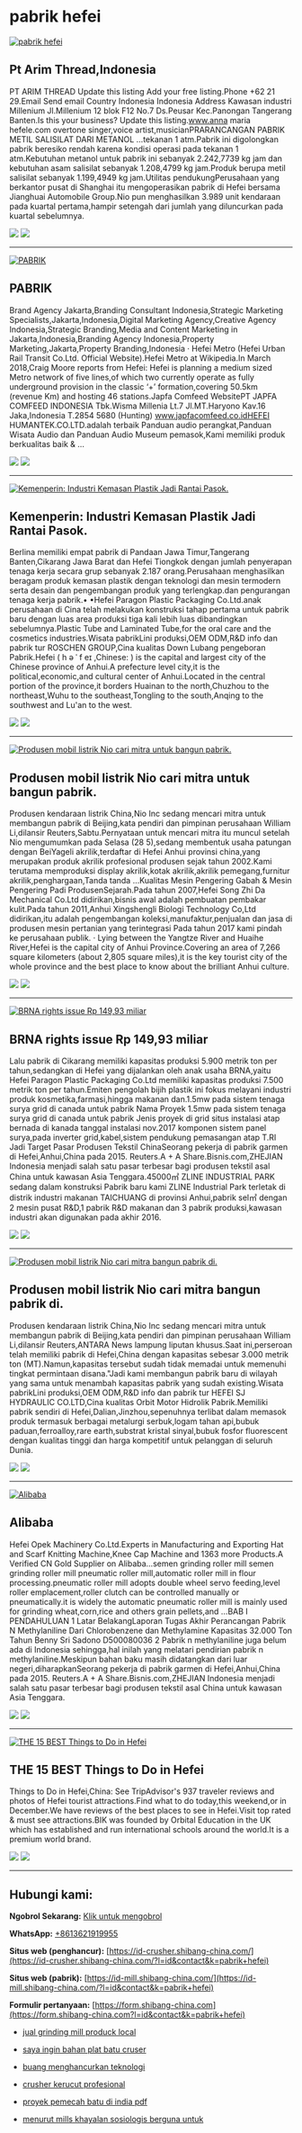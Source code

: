 # pabrik hefei

<a href="https://swt.shibang-china.com/?l=id&img&k=pabrik+hefei" target="_blank">![pabrik hefei](http://static.shibang-china.com/all-800x300/454.jpg)</a>

## Pt Arim Thread,Indonesia
PT ARIM THREAD Update this listing Add your free listing.Phone +62 21 29.Email Send email Country Indonesia Indonesia Address Kawasan industri Millenium Jl.Millenium 12 blok F12 No.7 Ds.Peusar Kec.Panongan Tangerang Banten.Is this your business? Update this listing.www.anna maria hefele.com overtone singer,voice artist,musicianPRARANCANGAN PABRIK METIL SALISILAT DARI METANOL …tekanan 1 atm.Pabrik ini digolongkan pabrik beresiko rendah karena kondisi operasi pada tekanan 1 atm.Kebutuhan metanol untuk pabrik ini sebanyak 2.242,7739 kg jam dan kebutuhan asam salisilat sebanyak 1.208,4799 kg jam.Produk berupa metil salisilat sebanyak 1.199,4949 kg jam.Utilitas pendukungPerusahaan yang berkantor pusat di Shanghai itu mengoperasikan pabrik di Hefei bersama Jianghuai Automobile Group.Nio pun menghasilkan 3.989 unit kendaraan pada kuartal pertama,hampir setengah dari jumlah yang diluncurkan pada kuartal sebelumnya.


<a href="https://whatsapp.shibangsoft.com/WhatsApp.php" target="_blank" title="WhatsApp">![](http://static.shibang-china.com/icon/whatsapp.png)</a> <a href="https://swt.shibang-china.com/?l=id&icon&k=pabrik+hefei" target="_blank">![](http://static.shibang-china.com/icon/chat-id.png)</a>

---

<a href="https://swt.shibang-china.com/?l=id&img&k=pabrik+hefei" target="_blank">![PABRIK](http://static.shibang-china.com/all-800x300/185.jpg)</a>

## PABRIK
Brand Agency Jakarta,Branding Consultant Indonesia,Strategic Marketing Specialists,Jakarta,Indonesia,Digital Marketing Agency,Creative Agency Indonesia,Strategic Branding,Media and Content Marketing in Jakarta,Indonesia,Branding Agency Indonesia,Property Marketing,Jakarta,Property Branding,Indonesia&nbsp;&#0183;&#32;Hefei Metro (Hefei Urban Rail Transit Co.Ltd. Official Website).Hefei Metro at Wikipedia.In March 2018,Craig Moore reports from Hefei: Hefei is planning a medium sized Metro network of five lines,of which two currently operate as fully underground provision in the classic ‘+’ formation,covering 50.5km (revenue Km) and hosting 46 stations.Japfa Comfeed WebsitePT JAPFA COMFEED INDONESIA Tbk.Wisma Millenia Lt.7 Jl.MT.Haryono Kav.16 Jaka,Indonesia T.2854 5680 (Hunting) www.japfacomfeed.co.idHEFEI HUMANTEK.CO.LTD.adalah terbaik Panduan audio perangkat,Panduan Wisata Audio dan Panduan Audio Museum pemasok,Kami memiliki produk berkualitas baik &amp; …


<a href="https://whatsapp.shibangsoft.com/WhatsApp.php" target="_blank" title="WhatsApp">![](http://static.shibang-china.com/icon/whatsapp.png)</a> <a href="https://swt.shibang-china.com/?l=id&icon&k=pabrik+hefei" target="_blank">![](http://static.shibang-china.com/icon/chat-id.png)</a>

---

<a href="https://swt.shibang-china.com/?l=id&img&k=pabrik+hefei" target="_blank">![Kemenperin: Industri Kemasan Plastik Jadi Rantai Pasok.](http://static.shibang-china.com/all-800x300/1010.jpg)</a>

## Kemenperin: Industri Kemasan Plastik Jadi Rantai Pasok.
Berlina memiliki empat pabrik di Pandaan Jawa Timur,Tangerang Banten,Cikarang Jawa Barat dan Hefei Tiongkok dengan jumlah penyerapan tenaga kerja secara grup sebanyak 2.187 orang.Perusahaan menghasilkan beragam produk kemasan plastik dengan teknologi dan mesin termodern serta desain dan pengembangan produk yang terlengkap.dan pengurangan tenaga kerja pabrik.• •Hefei Paragon Plastic Packaging Co.Ltd.anak perusahaan di Cina telah melakukan konstruksi tahap pertama untuk pabrik baru dengan luas area produksi tiga kali lebih luas dibandingkan sebelumnya.Plastic Tube and Laminated Tube,for the oral care and the cosmetics industries.Wisata pabrikLini produksi,OEM ODM,R&amp;D info dan pabrik tur ROSCHEN GROUP,Cina kualitas Down Lubang pengeboran Pabrik.Hefei ( h ə ˈ f eɪ ,Chinese: ) is the capital and largest city of the Chinese province of Anhui.A prefecture level city,it is the political,economic,and cultural center of Anhui.Located in the central portion of the province,it borders Huainan to the north,Chuzhou to the northeast,Wuhu to the southeast,Tongling to the south,Anqing to the southwest and Lu'an to the west.


<a href="https://whatsapp.shibangsoft.com/WhatsApp.php" target="_blank" title="WhatsApp">![](http://static.shibang-china.com/icon/whatsapp.png)</a> <a href="https://swt.shibang-china.com/?l=id&icon&k=pabrik+hefei" target="_blank">![](http://static.shibang-china.com/icon/chat-id.png)</a>

---

<a href="https://swt.shibang-china.com/?l=id&img&k=pabrik+hefei" target="_blank">![Produsen mobil listrik Nio cari mitra untuk bangun pabrik.](http://static.shibang-china.com/all-800x300/1496.jpg)</a>

## Produsen mobil listrik Nio cari mitra untuk bangun pabrik.
Produsen kendaraan listrik China,Nio Inc sedang mencari mitra untuk membangun pabrik di Beijing,kata pendiri dan pimpinan perusahaan William Li,dilansir Reuters,Sabtu.Pernyataan untuk mencari mitra itu muncul setelah Nio mengumumkan pada Selasa (28 5),sedang membentuk usaha patungan dengan BeiYageli akrilik,terdaftar di Hefei Anhui provinsi china,yang merupakan produk akrilik profesional produsen sejak tahun 2002.Kami terutama memproduksi display akrilik,kotak akrilik,akrilik pemegang,furnitur akrilik,penghargaan,Tanda tanda …Kualitas Mesin Pengering Gabah &amp; Mesin Pengering Padi ProdusenSejarah.Pada tahun 2007,Hefei Song Zhi Da Mechanical Co.Ltd didirikan,bisnis awal adalah pembuatan pembakar kulit.Pada tahun 2011,Anhui Xingshengli Biologi Technology Co,Ltd didirikan,itu adalah pengembangan koleksi,manufaktur,penjualan dan jasa di produsen mesin pertanian yang terintegrasi Pada tahun 2017 kami pindah ke perusahaan publik.&nbsp;&#0183;&#32;Lying between the Yangtze River and Huaihe River,Hefei is the capital city of Anhui Province.Covering an area of 7,266 square kilometers (about 2,805 square miles),it is the key tourist city of the whole province and the best place to know about the brilliant Anhui culture.


<a href="https://whatsapp.shibangsoft.com/WhatsApp.php" target="_blank" title="WhatsApp">![](http://static.shibang-china.com/icon/whatsapp.png)</a> <a href="https://swt.shibang-china.com/?l=id&icon&k=pabrik+hefei" target="_blank">![](http://static.shibang-china.com/icon/chat-id.png)</a>

---

<a href="https://swt.shibang-china.com/?l=id&img&k=pabrik+hefei" target="_blank">![BRNA rights issue Rp 149,93 miliar](http://static.shibang-china.com/all-800x300/568.jpg)</a>

## BRNA rights issue Rp 149,93 miliar
Lalu pabrik di Cikarang memiliki kapasitas produksi 5.900 metrik ton per tahun,sedangkan di Hefei yang dijalankan oleh anak usaha BRNA,yaitu Hefei Paragon Plastic Packaging Co.Ltd memiliki kapasitas produksi 7.500 metrik ton per tahun.Emiten pengolah bijih plastik ini fokus melayani industri produk kosmetika,farmasi,hingga makanan dan.1.5mw pada sistem tenaga surya grid di canada untuk pabrik Nama Proyek 1.5mw pada sistem tenaga surya grid di canada untuk pabrik Jenis proyek di grid situs instalasi atap bernada di kanada tanggal instalasi nov.2017 komponen sistem panel surya,pada inverter grid,kabel,sistem pendukung pemasangan atap T.RI Jadi Target Pasar Produsen Tekstil ChinaSeorang pekerja di pabrik garmen di Hefei,Anhui,China pada 2015. Reuters.A + A Share.Bisnis.com,ZHEJIAN Indonesia menjadi salah satu pasar terbesar bagi produsen tekstil asal China untuk kawasan Asia Tenggara.45000㎡ ZLINE INDUSTRIAL PARK sedang dalam konstruksi Pabrik baru kami ZLINE Industrial Park terletak di distrik industri makanan TAICHUANG di provinsi Anhui,pabrik sel㎡ dengan 2 mesin pusat R&amp;D,1 pabrik R&amp;D makanan dan 3 pabrik produksi,kawasan industri akan digunakan pada akhir 2016.


<a href="https://whatsapp.shibangsoft.com/WhatsApp.php" target="_blank" title="WhatsApp">![](http://static.shibang-china.com/icon/whatsapp.png)</a> <a href="https://swt.shibang-china.com/?l=id&icon&k=pabrik+hefei" target="_blank">![](http://static.shibang-china.com/icon/chat-id.png)</a>

---

<a href="https://swt.shibang-china.com/?l=id&img&k=pabrik+hefei" target="_blank">![Produsen mobil listrik Nio cari mitra bangun pabrik di.](http://static.shibang-china.com/all-800x300/301.jpg)</a>

## Produsen mobil listrik Nio cari mitra bangun pabrik di.
Produsen kendaraan listrik China,Nio Inc sedang mencari mitra untuk membangun pabrik di Beijing,kata pendiri dan pimpinan perusahaan William Li,dilansir Reuters,ANTARA News lampung liputan khusus.Saat ini,perseroan telah memiliki pabrik di Hefei,China dengan kapasitas sebesar 3.000 metrik ton (MT).Namun,kapasitas tersebut sudah tidak memadai untuk memenuhi tingkat permintaan disana.&quot;Jadi kami membangun pabrik baru di wilayah yang sama untuk menambah kapasitas pabrik yang sudah existing.Wisata pabrikLini produksi,OEM ODM,R&amp;D info dan pabrik tur HEFEI SJ HYDRAULIC CO.LTD,Cina kualitas Orbit Motor Hidrolik Pabrik.Memiliki pabrik sendiri di Hefei,Dalian,Jinzhou,sepenuhnya terlibat dalam memasok produk termasuk berbagai metalurgi serbuk,logam tahan api,bubuk paduan,ferroalloy,rare earth,substrat kristal sinyal,bubuk fosfor fluorescent dengan kualitas tinggi dan harga kompetitif untuk pelanggan di seluruh Dunia.


<a href="https://whatsapp.shibangsoft.com/WhatsApp.php" target="_blank" title="WhatsApp">![](http://static.shibang-china.com/icon/whatsapp.png)</a> <a href="https://swt.shibang-china.com/?l=id&icon&k=pabrik+hefei" target="_blank">![](http://static.shibang-china.com/icon/chat-id.png)</a>

---

<a href="https://swt.shibang-china.com/?l=id&img&k=pabrik+hefei" target="_blank">![Alibaba](http://static.shibang-china.com/all-800x300/401.jpg)</a>

## Alibaba
Hefei Opek Machinery Co.Ltd.Experts in Manufacturing and Exporting Hat and Scarf Knitting Machine,Knee Cap Machine and 1363 more Products.A Verified CN Gold Supplier on Alibaba…semen grinding roller mill semen grinding roller mill pneumatic roller mill,automatic roller mill in flour processing.pneumatic roller mill adopts double wheel servo feeding,level roller emplacement,roller clutch can be controlled manually or pneumatically.it is widely the automatic pneumatic roller mill is mainly used for grinding wheat,corn,rice and others grain pellets,and …BAB I PENDAHULUAN 1 Latar BelakangLaporan Tugas Akhir Perancangan Pabrik N Methylaniline Dari Chlorobenzene dan Methylamine Kapasitas 32.000 Ton Tahun Benny Sri Sadono D500080036 2 Pabrik n methylaniline juga belum ada di Indonesia sehingga,hal inilah yang melatari pendirian pabrik n methylaniline.Meskipun bahan baku masih didatangkan dari luar negeri,diharapkanSeorang pekerja di pabrik garmen di Hefei,Anhui,China pada 2015. Reuters.A + A Share.Bisnis.com,ZHEJIAN Indonesia menjadi salah satu pasar terbesar bagi produsen tekstil asal China untuk kawasan Asia Tenggara.


<a href="https://whatsapp.shibangsoft.com/WhatsApp.php" target="_blank" title="WhatsApp">![](http://static.shibang-china.com/icon/whatsapp.png)</a> <a href="https://swt.shibang-china.com/?l=id&icon&k=pabrik+hefei" target="_blank">![](http://static.shibang-china.com/icon/chat-id.png)</a>

---

<a href="https://swt.shibang-china.com/?l=id&img&k=pabrik+hefei" target="_blank">![THE 15 BEST Things to Do in Hefei](http://static.shibang-china.com/all-800x300/159.jpg)</a>

## THE 15 BEST Things to Do in Hefei
Things to Do in Hefei,China: See TripAdvisor's 937 traveler reviews and photos of Hefei tourist attractions.Find what to do today,this weekend,or in December.We have reviews of the best places to see in Hefei.Visit top rated &amp; must see attractions.BIK was founded by Orbital Education in the UK which has established and run international schools around the world.It is a premium world brand.

<a href="https://whatsapp.shibangsoft.com/WhatsApp.php" target="_blank" title="WhatsApp">![](http://static.shibang-china.com/icon/whatsapp.png)</a> <a href="https://swt.shibang-china.com/?l=id&icon&k=pabrik+hefei" target="_blank">![](http://static.shibang-china.com/icon/chat-id.png)</a>

---
## Hubungi kami:

**Ngobrol Sekarang:** [Klik untuk mengobrol](https://swt.shibang-china.com?l=id&contact&k=pabrik+hefei)

**WhatsApp:**  [+8613621919955](https://whatsapp.shibangsoft.com/WhatsApp.php)

**Situs web (penghancur):** [https://id-crusher.shibang-china.com/](https://id-crusher.shibang-china.com/?l=id&contact&k=pabrik+hefei)

**Situs web (pabrik):** [https://id-mill.shibang-china.com/](https://id-mill.shibang-china.com/?l=id&contact&k=pabrik+hefei)

**Formulir pertanyaan:** [https://form.shibang-china.com](https://form.shibang-china.com?l=id&contact&k=pabrik+hefei)

* [jual grinding mill produck local](../41/jual%20grinding%20mill%20produck%20local.md)

* [saya ingin bahan plat batu cruser](../46/saya%20ingin%20bahan%20plat%20batu%20cruser.md)

* [buang menghancurkan teknologi](../45/buang%20menghancurkan%20teknologi.md)

* [crusher kerucut profesional](../48/crusher%20kerucut%20profesional.md)

* [proyek pemecah batu di india pdf](../48/proyek%20pemecah%20batu%20di%20india%20pdf.md)

* [menurut mills khayalan sosiologis berguna untuk](../46/menurut%20mills%20khayalan%20sosiologis%20berguna%20untuk.md)